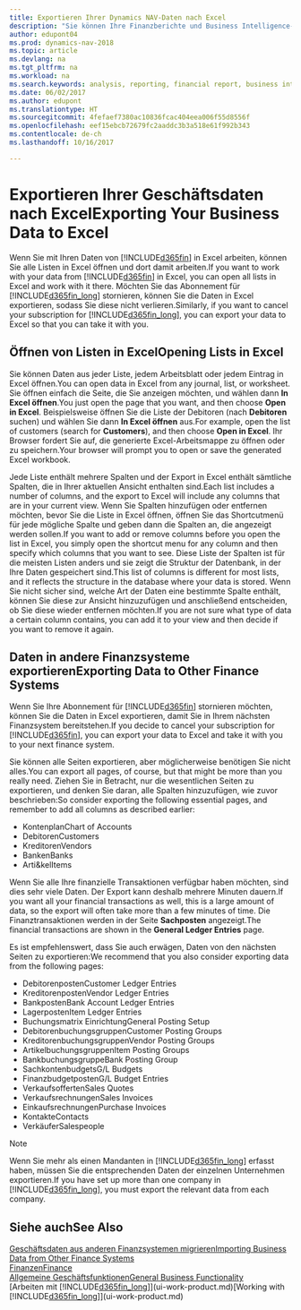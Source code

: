 ```yaml
---
title: Exportieren Ihrer Dynamics NAV-Daten nach Excel
description: "Sie können Ihre Finanzberichte und Business Intelligence-Daten von Dynamics NAV  nach Excel exportieren, oder Ihre Dynamics NAV-Daten in Excel öffnen."
author: edupont04
ms.prod: dynamics-nav-2018
ms.topic: article
ms.devlang: na
ms.tgt_pltfrm: na
ms.workload: na
ms.search.keywords: analysis, reporting, financial report, business intelligence, BI, Excel
ms.date: 06/02/2017
ms.author: edupont
ms.translationtype: HT
ms.sourcegitcommit: 4fefaef7380ac10836fcac404eea006f55d8556f
ms.openlocfilehash: eef15ebcb72679fc2aaddc3b3a518e61f992b343
ms.contentlocale: de-ch
ms.lasthandoff: 10/16/2017

---
```

# <a name="exporting-your-business-data-to-excel"></a><span data-ttu-id="7a132-103">Exportieren Ihrer Geschäftsdaten nach Excel</span><span class="sxs-lookup"><span data-stu-id="7a132-103">Exporting Your Business Data to Excel</span></span>
<span data-ttu-id="7a132-104">Wenn Sie mit Ihren Daten von [!INCLUDE[d365fin](includes/d365fin_md.md)] in Excel arbeiten, können Sie alle Listen in Excel öffnen und dort damit arbeiten.</span><span class="sxs-lookup"><span data-stu-id="7a132-104">If you want to work with your data from [!INCLUDE[d365fin](includes/d365fin_md.md)] in Excel, you can open all lists in Excel and work with it there.</span></span> <span data-ttu-id="7a132-105">Möchten Sie das Abonnement für [!INCLUDE[d365fin_long](includes/d365fin_long_md.md)] stornieren, können Sie die Daten in Excel exportieren, sodass Sie diese nicht verlieren.</span><span class="sxs-lookup"><span data-stu-id="7a132-105">Similarly, if you want to cancel your subscription for [!INCLUDE[d365fin_long](includes/d365fin_long_md.md)], you can export your data to Excel so that you can take it with you.</span></span>

## <a name="opening-lists-in-excel"></a><span data-ttu-id="7a132-106">Öffnen von Listen in Excel</span><span class="sxs-lookup"><span data-stu-id="7a132-106">Opening Lists in Excel</span></span>
<span data-ttu-id="7a132-107">Sie können Daten aus jeder Liste, jedem Arbeitsblatt oder jedem Eintrag in Excel öffnen.</span><span class="sxs-lookup"><span data-stu-id="7a132-107">You can open data in Excel from any journal, list, or worksheet.</span></span> <span data-ttu-id="7a132-108">Sie öffnen einfach die Seite, die Sie anzeigen möchten, und wählen dann **In Excel öffnen**.</span><span class="sxs-lookup"><span data-stu-id="7a132-108">You just open the page that you want, and then choose **Open in Excel**.</span></span> <span data-ttu-id="7a132-109">Beispielsweise öffnen Sie die Liste der Debitoren (nach **Debitoren** suchen) und wählen Sie dann **In Excel öffnen** aus.</span><span class="sxs-lookup"><span data-stu-id="7a132-109">For example, open the list of customers (search for **Customers**), and then choose **Open in Excel**.</span></span> <span data-ttu-id="7a132-110">Ihr Browser fordert Sie auf, die generierte Excel-Arbeitsmappe zu öffnen oder zu speichern.</span><span class="sxs-lookup"><span data-stu-id="7a132-110">Your browser will prompt you to open or save the generated Excel workbook.</span></span>  

<span data-ttu-id="7a132-111">Jede Liste enthält mehrere Spalten und der Export in Excel enthält sämtliche Spalten, die in Ihrer aktuellen Ansicht enthalten sind.</span><span class="sxs-lookup"><span data-stu-id="7a132-111">Each list includes a number of columns, and the export to Excel will include any columns that are in your current view.</span></span> <span data-ttu-id="7a132-112">Wenn Sie Spalten hinzufügen oder entfernen möchten, bevor Sie die Liste in Excel öffnen, öffnen Sie das Shortcutmenü für jede mögliche Spalte und geben dann die Spalten an, die angezeigt werden sollen.</span><span class="sxs-lookup"><span data-stu-id="7a132-112">If you want to add or remove columns before you open the list in Excel, you simply open the shortcut menu for any column and then specify which columns that you want to see.</span></span> <span data-ttu-id="7a132-113">Diese Liste der Spalten ist für die meisten Listen anders und sie zeigt die Struktur der Datenbank, in der Ihre Daten gespeichert sind.</span><span class="sxs-lookup"><span data-stu-id="7a132-113">This list of columns is different for most lists, and it reflects the structure in the database where your data is stored.</span></span> <span data-ttu-id="7a132-114">Wenn Sie nicht sicher sind, welche Art der Daten eine bestimmte Spalte enthält, können Sie diese zur Ansicht hinzuzufügen und anschließend entscheiden, ob Sie diese wieder entfernen möchten.</span><span class="sxs-lookup"><span data-stu-id="7a132-114">If you are not sure what type of data a certain column contains, you can add it to your view and then decide if you want to remove it again.</span></span>  

## <a name="exporting-data-to-other-finance-systems"></a><span data-ttu-id="7a132-115">Daten in andere Finanzsysteme exportieren</span><span class="sxs-lookup"><span data-stu-id="7a132-115">Exporting Data to Other Finance Systems</span></span>
<span data-ttu-id="7a132-116">Wenn Sie Ihre Abonnement für [!INCLUDE[d365fin](includes/d365fin_md.md)] stornieren möchten, können Sie die Daten in Excel exportieren, damit Sie in Ihrem nächsten Finanzsystem bereitstehen.</span><span class="sxs-lookup"><span data-stu-id="7a132-116">If you decide to cancel your subscription for [!INCLUDE[d365fin](includes/d365fin_md.md)], you can export your data to Excel and take it with you to your next finance system.</span></span>  

<span data-ttu-id="7a132-117">Sie können alle Seiten exportieren, aber möglicherweise benötigen Sie nicht alles.</span><span class="sxs-lookup"><span data-stu-id="7a132-117">You can export all pages, of course, but that might be more than you really need.</span></span> <span data-ttu-id="7a132-118">Ziehen Sie in Betracht, nur die wesentlichen Seiten zu exportieren, und denken Sie daran, alle Spalten hinzuzufügen, wie zuvor beschrieben:</span><span class="sxs-lookup"><span data-stu-id="7a132-118">So consider exporting the following essential pages, and remember to add all columns as described earlier:</span></span>  

* <span data-ttu-id="7a132-119">Kontenplan</span><span class="sxs-lookup"><span data-stu-id="7a132-119">Chart of Accounts</span></span>  
* <span data-ttu-id="7a132-120">Debitoren</span><span class="sxs-lookup"><span data-stu-id="7a132-120">Customers</span></span>  
* <span data-ttu-id="7a132-121">Kreditoren</span><span class="sxs-lookup"><span data-stu-id="7a132-121">Vendors</span></span>  
* <span data-ttu-id="7a132-122">Banken</span><span class="sxs-lookup"><span data-stu-id="7a132-122">Banks</span></span>  
* <span data-ttu-id="7a132-123">Arti&kel</span><span class="sxs-lookup"><span data-stu-id="7a132-123">Items</span></span>  

<span data-ttu-id="7a132-124">Wenn Sie alle Ihre finanzielle Transaktionen verfügbar haben möchten, sind dies sehr viele Daten. Der Export kann deshalb  mehrere Minuten dauern.</span><span class="sxs-lookup"><span data-stu-id="7a132-124">If you want all your financial transactions as well, this is a large amount of data, so the export will often take more than a few minutes of time.</span></span> <span data-ttu-id="7a132-125">Die Finanztransaktionen werden in der Seite **Sachposten** angezeigt.</span><span class="sxs-lookup"><span data-stu-id="7a132-125">The financial transactions are shown in the **General Ledger Entries** page.</span></span>  

<span data-ttu-id="7a132-126">Es ist empfehlenswert, dass Sie auch erwägen, Daten von den nächsten Seiten zu exportieren:</span><span class="sxs-lookup"><span data-stu-id="7a132-126">We recommend that you also consider exporting data from the following pages:</span></span>  

* <span data-ttu-id="7a132-127">Debitorenposten</span><span class="sxs-lookup"><span data-stu-id="7a132-127">Customer Ledger Entries</span></span>  
* <span data-ttu-id="7a132-128">Kreditorenposten</span><span class="sxs-lookup"><span data-stu-id="7a132-128">Vendor Ledger Entries</span></span>  
* <span data-ttu-id="7a132-129">Bankposten</span><span class="sxs-lookup"><span data-stu-id="7a132-129">Bank Account Ledger Entries</span></span>  
* <span data-ttu-id="7a132-130">Lagerposten</span><span class="sxs-lookup"><span data-stu-id="7a132-130">Item Ledger Entries</span></span>  
* <span data-ttu-id="7a132-131">Buchungsmatrix Einrichtung</span><span class="sxs-lookup"><span data-stu-id="7a132-131">General Posting Setup</span></span>  
* <span data-ttu-id="7a132-132">Debitorenbuchungsgruppen</span><span class="sxs-lookup"><span data-stu-id="7a132-132">Customer Posting Groups</span></span>  
* <span data-ttu-id="7a132-133">Kreditorenbuchungsgruppen</span><span class="sxs-lookup"><span data-stu-id="7a132-133">Vendor Posting Groups</span></span>  
* <span data-ttu-id="7a132-134">Artikelbuchungsgruppen</span><span class="sxs-lookup"><span data-stu-id="7a132-134">Item Posting Groups</span></span>  
* <span data-ttu-id="7a132-135">Bankbuchungsgruppe</span><span class="sxs-lookup"><span data-stu-id="7a132-135">Bank Posting Group</span></span>  
* <span data-ttu-id="7a132-136">Sachkontenbudgets</span><span class="sxs-lookup"><span data-stu-id="7a132-136">G/L Budgets</span></span>  
* <span data-ttu-id="7a132-137">Finanzbudgetposten</span><span class="sxs-lookup"><span data-stu-id="7a132-137">G/L Budget Entries</span></span>  
* <span data-ttu-id="7a132-138">Verkaufsofferten</span><span class="sxs-lookup"><span data-stu-id="7a132-138">Sales Quotes</span></span>  
* <span data-ttu-id="7a132-139">Verkaufsrechnungen</span><span class="sxs-lookup"><span data-stu-id="7a132-139">Sales Invoices</span></span>  
* <span data-ttu-id="7a132-140">Einkaufsrechnungen</span><span class="sxs-lookup"><span data-stu-id="7a132-140">Purchase Invoices</span></span>  
* <span data-ttu-id="7a132-141">Kontakte</span><span class="sxs-lookup"><span data-stu-id="7a132-141">Contacts</span></span>  
* <span data-ttu-id="7a132-142">Verkäufer</span><span class="sxs-lookup"><span data-stu-id="7a132-142">Salespeople</span></span>  

> [!NOTE]  
>   <span data-ttu-id="7a132-143">Wenn Sie mehr als einen Mandanten in [!INCLUDE[d365fin_long](includes/d365fin_long_md.md)] erfasst haben, müssen Sie die entsprechenden Daten der einzelnen Unternehmen exportieren.</span><span class="sxs-lookup"><span data-stu-id="7a132-143">If you have set up more than one company in [!INCLUDE[d365fin_long](includes/d365fin_long_md.md)], you must export the relevant data from each company.</span></span>

## <a name="see-also"></a><span data-ttu-id="7a132-144">Siehe auch</span><span class="sxs-lookup"><span data-stu-id="7a132-144">See Also</span></span>
[<span data-ttu-id="7a132-145">Geschäftsdaten aus anderen Finanzsystemen migrieren</span><span class="sxs-lookup"><span data-stu-id="7a132-145">Importing Business Data from Other Finance Systems</span></span>](upload-data.md)  
[<span data-ttu-id="7a132-146">Finanzen</span><span class="sxs-lookup"><span data-stu-id="7a132-146">Finance</span></span>](finance.md)  
[<span data-ttu-id="7a132-147">Allgemeine Geschäftsfunktionen</span><span class="sxs-lookup"><span data-stu-id="7a132-147">General Business Functionality</span></span>](ui-across-business-areas.md)  
<span data-ttu-id="7a132-148">[Arbeiten mit [!INCLUDE[d365fin_long](includes/d365fin_long_md.md)]](ui-work-product.md)</span><span class="sxs-lookup"><span data-stu-id="7a132-148">[Working with [!INCLUDE[d365fin_long](includes/d365fin_long_md.md)]](ui-work-product.md)</span></span>  

